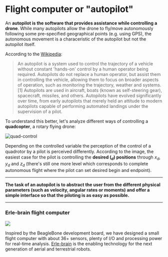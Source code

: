# Flight computer or "autopilot"


An **autopilot is the software that provides assistance while controlling a drone**. While many autopilots allow the drone to fly/move autonomously following some pre-specified geographical points (e.g. using GPS), the autonomous movement is a characeristic of the autopilot but not the autopilot itself.


According to the [Wikipedia](http://en.wikipedia.org/wiki/Autopilot):

>An autopilot is a system used to control the trajectory of a vehicle without constant 'hands-on' control by a human operator being required. Autopilots do not replace a human operator, but assist them in controlling the vehicle, allowing them to focus on broader aspects of operation, such as monitoring the trajectory, weather and systems.[1] Autopilots are used in aircraft, boats (known as self-steering gear), spacecraft, missiles, and others. Autopilots have evolved significantly over time, from early autopilots that merely held an attitude to modern autopilots capable of performing automated landings under the supervision of a pilot.

To understand this better, let's analyze different ways of controlling a **quadcopter**, a rotary flying drone:

![quad-control](http://erlerobotics.gitbooks.io/erlerobot/content/en/img/software/quad-control.png)

Depending on the controlled variable the perception of the control of a quadrotor by a pilot is perceived diﬀerently. According to the image, the easiest case for the pilot is controlling the **desired ($_d$) positions** through $x_d$, $y_d$ and $z_d$ (there's still one more level which corresponds to complete autonomous flight where the pilot can set desired begin and endpoint).

----

**The task of an autopilot is to abstract the user from the different physical parameters (such as velocity, angular rates or moments) and offer a simple interface so that the piloting is as easy as possible.**

----

### Erle-brain flight computer

![](https://erlerobotics.com/blog/wp-content/uploads/2014/12/IMG_6335.jpg)

Inspired by the BeagleBone development board, we have designed a small flight computer with about 36+ sensors, plenty of I/O and processing power for real-time analysis. [Erle-brain](http://erlerobotics.com/blog/erle-brain) is the enabling technology for the next generation of aerial and terrestrial robots.